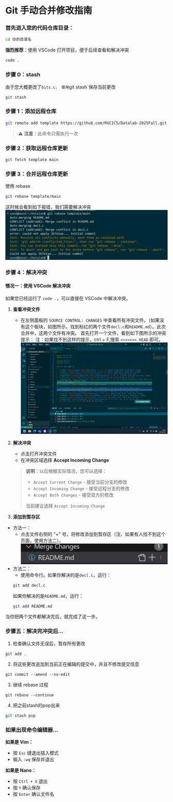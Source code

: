 # Git 手动合并修改指南

### 首先进入您的代码仓库目录：
```bash
cd 你的目录名
```

**强烈推荐**：使用 VSCode 打开项目，便于后续查看和解决冲突
```bash
code .
```
### 步骤 0：stash
由于您大概更改了`bits.c，
使用`git stash`保存当前更改
```bash
git stash
```
### 步骤 1：添加远程仓库
```bash
git remote add template https://github.com/RUCICS/Datalab-2025Fall.git
```
> ⚠️ **注意**：此命令只需执行一次

### 步骤 2：获取远程仓库更新
```bash
git fetch template main
```

### 步骤 3：合并远程仓库更新

使用 rebase  
```bash
git rebase template/main
```
这时候会看到如下报错，我们需要解决冲突
![alt text](hint.png)
### 步骤 4：解决冲突
#### 情况一：使用 VSCode 解决冲突

如果您已经运行了 `code .`，可以直接在 VSCode 中解决冲突。
1. **查看冲突文件**
   - 在左侧面板的 `SOURCE CONTROL: CHANGES` 中查看所有冲突文件。（如果没有这个板块，如图所示，找到标红的两个文件`decl.c`和`README.md`）。此次合并中，这两个文件有冲突。
首先打开一个文件，看到如下图所示的冲突提示：
注：如果找不到这样的提示，ctrl + F,搜索 `<<<<<<< HEAD` 即可。
![alt text](solve_conflict.png)

2. **解决冲突**
   - 点击打开冲突文件
   - 在冲突区域选择 **Accept Incoming Change**
   
   > **说明**：以后根据实际情况，您可以选择：
   > - `Accept Current Change` - 接受当前分支的修改
   > - `Accept Incoming Change` - 接受远程分支的修改  
   > - `Accept Both Changes` - 接受双方的修改
   > 
   > 当前建议选择 `Accept Incoming Change`

3. **添加到暂存区**
- 方法一：
   - 点击文件右侧的 "+" 号，将修改添加到暂存区（注，如果有人找不到这个页面，使用方法二）。
![alt text](add.png)
- 方法二：
   - 使用命令行。如果你解决的是`decl.c`，运行：
   ```bash
   git add decl.c
   ```   
   如果你解决的是`README.md`，运行：
   ```bash 
   git add README.md
   ```
当你把两个文件都解决完后，就完成了这一步。
### 步骤五：解决完冲突后...
1. 检查确认文件无误后，暂存所有更改
```
git add .
```
2. 将这些更改追加到当前正在编辑的提交中，并且不修改提交信息
```
git commit --amend --no-edit
```
3. 继续 rebase 过程
```
git rebase --continue
```
4. 把之前stash的pop出来
```bash
git stash pop
```
### 如果出现命令编辑器...

**如果是 Vim：**
- 按 `Esc` 键退出插入模式
- 输入 `:wq` 保存并退出

**如果是 Nano：**
- 按 `Ctrl + X` 退出
- 按 `Y` 确认保存
- 按 `Enter` 确认文件名
